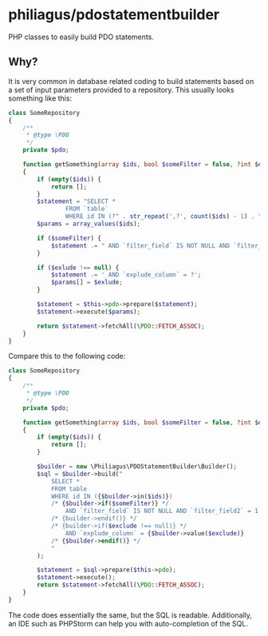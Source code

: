 # philiagus/pdostatementbuilder
PHP classes to easily build PDO statements.

## Why?

It is very common in database related coding to build statements based on a set of input parameters provided to a repository. This usually looks something like this:

```php
class SomeRepository
{
    /**
     * @type \PDO
     */
    private $pdo;

    function getSomething(array $ids, bool $someFilter = false, ?int $exlude = null): array
    {
        if (empty($ids)) {
            return [];
        }
        $statement = "SELECT *
                FROM `table`
                WHERE id IN (?" . str_repeat(',?', count($ids) - 1) . ")";
        $params = array_values($ids);

        if ($someFilter) {
            $statement .= " AND `filter_field` IS NOT NULL AND `filter_field2` = 1";
        }

        if ($exlude !== null) {
            $statement .= ' AND `explude_column` = ?';
            $params[] = $exlude;
        }

        $statement = $this->pdo->prepare($statement);
        $statement->execute($params);

        return $statement->fetchAll(\PDO::FETCH_ASSOC);
    }
}
```

Compare this to the following code:

```php
class SomeRepository
{
    /**
     * @type \PDO
     */
    private $pdo;

    function getSomething(array $ids, bool $someFilter = false, ?int $exclude = null): array
    {
        if (empty($ids)) {
            return [];
        }

        $builder = new \Philiagus\PDOStatementBuilder\Builder();
        $sql = $builder->build("
            SELECT *
            FROM table
            WHERE id IN ({$builder->in($ids)})
            /* {$builder->if($someFilter)} */
                AND `filter_field` IS NOT NULL AND `filter_field2` = 1
            /* {builder->endif()} */
            /* {builder->if($exclude !== null)} */
                AND `explude_column` = {$builder->value($exclude)}
            /* {$builder->endif()} */
            "
        );

        $statement = $sql->prepare($this->pdo);
        $statement->execute();
        return $statement->fetchAll(\PDO::FETCH_ASSOC);
    }
}
```

The code does essentially the same, but the SQL is readable. Additionally, an IDE such as PHPStorm can help you with auto-completion of the SQL.